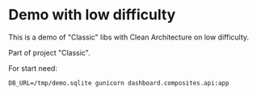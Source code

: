 # Demo with low difficulty

This is a demo of "Classic" libs with Clean Architecture on low difficulty.

Part of project "Classic".

For start need:

```DB_URL=/tmp/demo.sqlite gunicorn dashboard.composites.api:app```
